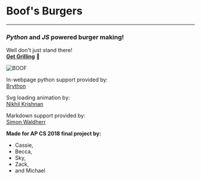 # Boof's Burgers
---
### _Python_ and _JS_ powered burger making!

Well don't just stand there!\
__[Get Grilling](https://burgermaker.github.io/)__ 🍔

![BOOF](https://raw.githubusercontent.com/burgermaker/burgermaker.github.io/master/boofs%20burgers.jpg)

In-webpage python support provided by:<br />
[Brython](https://brython.info/)

Svg loading animation by:<br />
[Nikhil Krishnan](https://codepen.io/nikhil8krishnan/pen/rVoXJa/)

Markdown support provided by:<br />
[Simon Waldherr](https://github.com/SimonWaldherr/micromarkdown.js/)

__Made for AP CS 2018 final project by:__
* Cassie,
* Becca,
* Sky,
* Zack,
* and Michael
